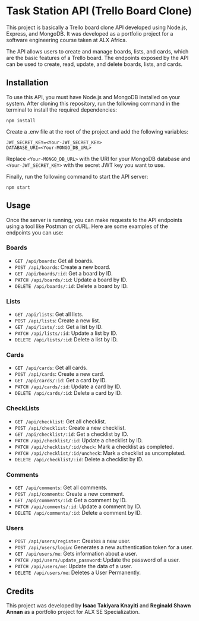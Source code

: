 # Task Station API (Trello Board Clone)
This project is basically a Trello board clone API developed using Node.js, Express, and MongoDB. It was developed as a portfolio project for a software engineering course taken at ALX Africa.

The API allows users to create and manage boards, lists, and cards, which are the basic features of a Trello board. The endpoints exposed by the API can be used to create, read, update, and delete boards, lists, and cards.

## Installation
To use this API, you must have Node.js and MongoDB installed on your system. After cloning this repository, run the following command in the terminal to install the required dependencies:

```
npm install
```

Create a .env file at the root of the project and add the following variables:
```
JWT_SECRET_KEY=<Your-JWT_SECRET_KEY>
DATABASE_URI=<Your-MONGO_DB_URL>
```

Replace `<Your-MONGO_DB_URL>` with the URI for your MongoDB database and `<Your-JWT_SECRET_KEY>` with the secret JWT key you want to use.

Finally, run the following command to start the API server:
```
npm start
```
## Usage
Once the server is running, you can make requests to the API endpoints using a tool like Postman or cURL. Here are some examples of the endpoints you can use:

### Boards
* `GET /api/boards`: Get all boards.
* `POST /api/boards`: Create a new board.
* `GET /api/boards/:id`: Get a board by ID.
* `PATCH /api/boards/:id`: Update a board by ID.
* `DELETE /api/boards/:id`: Delete a board by ID.

### Lists
* `GET /api/lists`: Get all lists.
* `POST /api/lists`: Create a new list.
* `GET /api/lists/:id`: Get a list by ID.
* `PATCH /api/lists/:id`: Update a list by ID.
* `DELETE /api/lists/:id`: Delete a list by ID.

### Cards
* `GET /api/cards`: Get all cards.
* `POST /api/cards`: Create a new card.
* `GET /api/cards/:id`: Get a card by ID.
* `PATCH /api/cards/:id`: Update a card by ID.
* `DELETE /api/cards/:id`: Delete a card by ID.

### CheckLists
* `GET /api/checklist`: Get all checklist.
* `POST /api/checklist`: Create a new checklist.
* `GET /api/checklist/:id`: Get a checklist by ID.
* `PATCH /api/checklist/:id`: Update a checklist by ID.
* `PATCH /api/checklist/:id/check`: Mark a checklist as completed.
* `PATCH /api/checklist/:id/uncheck`: Mark a checklist as uncompleted.
* `DELETE /api/checklist/:id`: Delete a checklist by ID.

### Comments
* `GET /api/comments`: Get all comments.
* `POST /api/comments`: Create a new comment.
* `GET /api/comments/:id`: Get a comment by ID.
* `PATCH /api/comments/:id`: Update a comment by ID.
* `DELETE /api/comments/:id`: Delete a comment by ID.

### Users
* `POST /api/users/register`: Creates a new user.
* `POST /api/users/login`: Generates a new authentication token for a user.
* `GET /api/users/me`: Gets information about a user.
* `PATCH /api/users/update_password`: Update the password of a user.
* `PATCH /api/users/me`: Update the data of a user.
* `DELETE /api/users/me`: Deletes a User Permanently.


## Credits
This project was developed by **Isaac Takiyara Knayiti** and **Reginald Shawn Annan** as a portfolio project for ALX SE Specialization.
